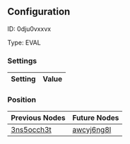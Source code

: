 # <nil>
## Configuration
ID:  0dju0vxxvx

Type: EVAL 


### Settings
| Setting | Value  |
| :------------------------ | ---------------------------------------- |
 




### Position
| Previous Nodes | Future Nodes |
| :------------- | ------------ |
| [3ns5occh3t](./3ns5occh3t.md) | [awcyj6ng8l](./awcyj6ng8l.md) |